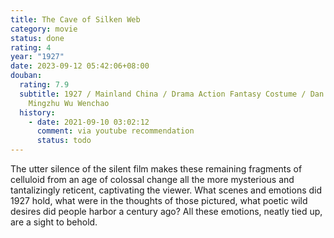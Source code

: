 ```yaml
---
title: The Cave of Silken Web
category: movie
status: done
rating: 4
year: "1927"
date: 2023-09-12 05:42:06+08:00
douban:
  rating: 7.9
  subtitle: 1927 / Mainland China / Drama Action Fantasy Costume / Dan Duyu / Yin
    Mingzhu Wu Wenchao
  history:
    - date: 2021-09-10 03:02:12
      comment: via youtube recommendation
      status: todo
---
```


The utter silence of the silent film makes these remaining fragments of celluloid from an age of colossal change all the more mysterious and tantalizingly reticent, captivating the viewer. What scenes and emotions did 1927 hold, what were in the thoughts of those pictured, what poetic wild desires did people harbor a century ago? All these emotions, neatly tied up, are a sight to behold.
